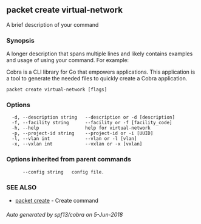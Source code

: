 ## packet create virtual-network

A brief description of your command

### Synopsis

A longer description that spans multiple lines and likely contains examples
and usage of using your command. For example:

Cobra is a CLI library for Go that empowers applications.
This application is a tool to generate the needed files
to quickly create a Cobra application.

```
packet create virtual-network [flags]
```

### Options

```
  -d, --description string   --description or -d [description]
  -f, --facility string      --facility or -f [facility_code]
  -h, --help                 help for virtual-network
  -p, --project-id string    --project-id or -i [UUID]
  -l, --vlan int             --vlan or -l [vlan]
  -x, --vxlan int            --vxlan or -x [vxlan]
```

### Options inherited from parent commands

```
      --config string   config file.
```

### SEE ALSO

* [packet create](packet_create.md)	 - Create command

###### Auto generated by spf13/cobra on 5-Jun-2018
